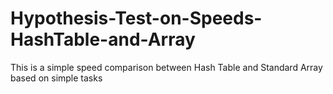 # Hypothesis-Test-on-Speeds-HashTable-and-Array
This is a simple speed comparison between Hash Table and Standard Array based on simple tasks 
